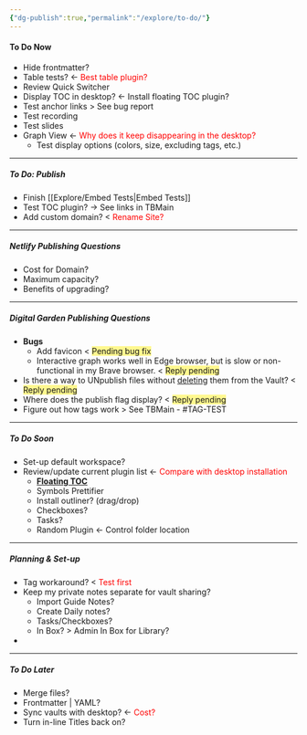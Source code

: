 ```yaml
---
{"dg-publish":true,"permalink":"/explore/to-do/"}
---
```


#### To Do Now
- Hide frontmatter?
- Table tests? <- <font color="#ff0000">Best table plugin?</font>
- Review Quick Switcher
- Display TOC in desktop? <- Install floating TOC plugin?
- Test anchor links > See bug report
- Test recording
- Test slides
- Graph View <- <font color="#ff0000">Why does it keep disappearing in the desktop?</font>
	- Test display options (colors, size, excluding tags, etc.)

---

##### To Do: Publish
- Finish [[Explore/Embed Tests\|Embed Tests]] 
- Test TOC plugin? -> See links in TBMain
- Add custom domain? < <font color="#ff0000">Rename Site?</font>

---

##### Netlify Publishing Questions
- Cost for Domain?
- Maximum capacity?
- Benefits of upgrading?

---

##### Digital Garden Publishing Questions
- **Bugs**
	- Add favicon < <span style="background:#fff88f"> Pending bug fix</span>
	- Interactive graph works well in Edge browser, but is slow or non-functional in my Brave browser. < <span style="background:#fff88f">Reply pending</span>
- Is there a way to UNpublish files without <u>deleting</u> them from the Vault? < <span style="background:#fff88f">Reply pending</span>
- Where does the publish flag display? < <span style="background:#fff88f">Reply pending</span>
- Figure out how tags work > See TBMain - #TAG-TEST 

---

##### To Do Soon
- Set-up default workspace?
- Review/update current plugin list <- <font color="#ff0000">Compare with desktop installation</font>
	- **[Floating TOC]()**
	- Symbols Prettifier
	- Install outliner? (drag/drop)
	- Checkboxes?
	- Tasks?
	- Random Plugin <- Control folder location

---

##### Planning & Set-up
- Tag workaround? < <font color="#ff0000">Test first</font>
- Keep my private notes separate for vault sharing?
	- Import Guide Notes?
	- Create Daily notes? 
	- Tasks/Checkboxes?
	- In Box? > Admin In Box for Library?
- 

---

##### To Do Later
- Merge files?
- Frontmatter | YAML?
- Sync vaults with desktop? <- <font color="#ff0000">Cost?</font>
- Turn in-line Titles back on?
